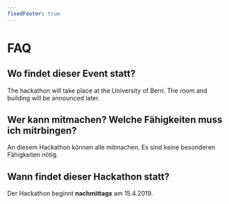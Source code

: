 ```yaml
---
fixedFooter: true
---
```

# FAQ
## Wo findet dieser Event statt?
The hackathon will take place at the University of Bern. The room and building will be announced later.

## Wer kann mitmachen? Welche Fähigkeiten muss ich mitrbingen?
An diesem Hackathon können alle mitmachen. Es sind keine besonderen Fähigkeiten nötig.

## Wann findet dieser Hackathon statt?
Der Hackathon beginnt **nachmittags** am 15.4.2019.